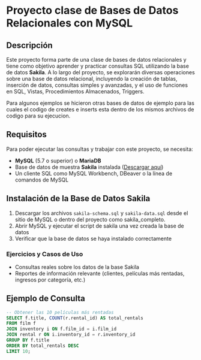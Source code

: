 # Proyecto clase de Bases de Datos Relacionales con MySQL

## Descripción
Este proyecto forma parte de una clase de bases de datos relacionales y tiene como objetivo aprender y practicar consultas SQL utilizando la base de datos **Sakila**. 
A lo largo del proyecto, se explorarán diversas operaciones sobre una base de datos relacional, incluyendo la creación de tablas, inserción de datos, consultas simples y avanzadas, y el uso de funciones en SQL, Vistas, Procedimientos Almacenados, Triggers.

Para algunos ejemplos se hicieron otras bases de datos de ejemplo para las cuales el codigo de creates e inserts esta dentro de los mismos archivos de codigo para su ejecucion.

## Requisitos
Para poder ejecutar las consultas y trabajar con este proyecto, se necesita:

- **MySQL** (5.7 o superior) o **MariaDB**
- Base de datos de muestra **Sakila** instalada ([Descargar aquí](https://dev.mysql.com/doc/index-other.html))
- Un cliente SQL como MySQL Workbench, DBeaver o la línea de comandos de MySQL

## Instalación de la Base de Datos Sakila
1. Descargar los archivos `sakila-schema.sql` y `sakila-data.sql` desde el sitio de MySQL o dentro del proyecto como sakila_completo.
2. Abrir MySQL y ejecutar el script de sakila una vez creada la base de datos
3. Verificar que la base de datos se haya instalado correctamente


### Ejercicios y Casos de Uso
- Consultas reales sobre los datos de la base Sakila
- Reportes de información relevante (clientes, películas más rentadas, ingresos por categoría, etc.)

## Ejemplo de Consulta
```sql
-- Obtener las 10 películas más rentadas
SELECT f.title, COUNT(r.rental_id) AS total_rentals
FROM film f
JOIN inventory i ON f.film_id = i.film_id
JOIN rental r ON i.inventory_id = r.inventory_id
GROUP BY f.title
ORDER BY total_rentals DESC
LIMIT 10;
```

